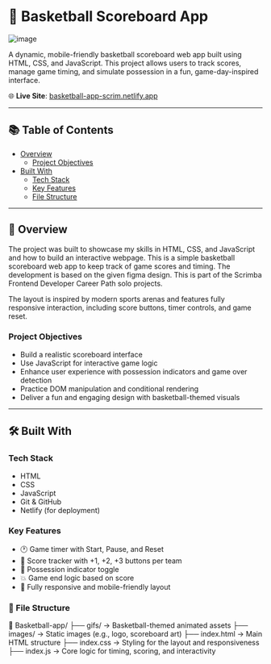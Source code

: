 # 🏀 Basketball Scoreboard App

![image](https://github.com/user-attachments/assets/84aaf613-74f5-46c2-8360-f4d6b222aa02)

A dynamic, mobile-friendly basketball scoreboard web app built using HTML, CSS, and JavaScript. This project allows users to track scores, manage game timing, and simulate possession in a fun, game-day-inspired interface.

🌐 **Live Site**: [basketball-app-scrim.netlify.app](https://basketball-app-scrim.netlify.app)

---

## 📚 Table of Contents

- [Overview](#overview)
  - [Project Objectives](#project-objectives)
- [Built With](#built-with)
  - [Tech Stack](#tech-stack)
  - [Key Features](#key-features)
  - [File Structure](#file-structure)


---

## 🧾 Overview

The project was built to showcase my skills in HTML, CSS, and JavaScript and how to build an interactive webpage. This is a simple basketball scoreboard web app to keep track of game scores and timing. The development is based on the given figma design. This is part of the Scrimba Frontend Developer Career Path solo projects.

The layout is inspired by modern sports arenas and features fully responsive interaction, including score buttons, timer controls, and game reset.

### Project Objectives

- Build a realistic scoreboard interface
- Use JavaScript for interactive game logic
- Enhance user experience with possession indicators and game over detection
- Practice DOM manipulation and conditional rendering
- Deliver a fun and engaging design with basketball-themed visuals

---

## 🛠️ Built With

### Tech Stack

- HTML
- CSS
- JavaScript
- Git & GitHub
- Netlify (for deployment)

### Key Features

- 🕐 Game timer with Start, Pause, and Reset
- 🔢 Score tracker with +1, +2, +3 buttons per team
- 🏀 Possession indicator toggle
- 💥 Game end logic based on score
- 📱 Fully responsive and mobile-friendly layout

### 📁 File Structure

📁 Basketball-app/ 
├── gifs/ → Basketball-themed animated assets 
├── images/ → Static images (e.g., logo, scoreboard art) 
├── index.html → Main HTML structure 
├── index.css → Styling for the layout and responsiveness 
├── index.js → Core logic for timing, scoring, and interactivity
